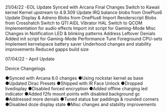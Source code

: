 21/04/22 -EOL Update
Synced with Arcana Final Changes
Switch to Kawaii kernel
Kernel upstream to 4.9.309
Update IRQ balance blobs from OnePlus6
Update Display & Adreno Blobs from OnePlus6
Import Renderscript Blobs from Crosshatch
Switch to QTI AIDL Vibrator HAL
Switch to QCOM Implementation for audio effects
Import init script for Gaming-Mode
Misc Changes in Notification LED & blinking patterns
Address Leftover Denials
Added init script for Gaming-Mode Performance
Tune Foreground CPU-sets
Implement kernelspace battery saver
Underhood changes and stability improvements
Reduced gapps build size


07/04/22 - April Update

Device Changelogs

●Synced with Arcana 6.0 changes
●Using rockstar kernel as base
●Updated Dirac Presets
●Shipped with IR Face Unlock
●Dropped livedisplay
●Disabled forced encryption
●Added offline charging led indicator
●Added f2fs mount points with disabled background gc
●Addressed more denials
●Tuned status bar paddings & rounded corners
●Disabled doze display state
●Misc changes and stability improvements
